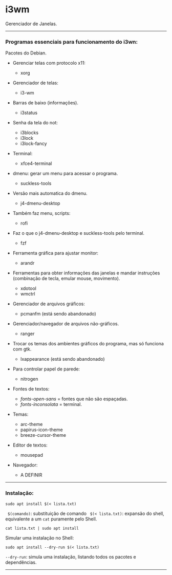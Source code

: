 # i3wm
Gerenciador de Janelas.

---
### Programas essenciais para funcionamento do i3wn:
Pacotes do Debian.

- Gerenciar telas com protocolo x11:
  - xorg

- Gerenciador de telas: 
    - i3-wm

- Barras de baixo (informações).
    - i3status

- Senha da tela do not:
    - i3blocks
    - i3lock
    - i3lock-fancy

- Terminal:
    - xfce4-terminal

- dmenu: gerar um menu para acessar o programa.
    - suckless-tools

- Versão mais automatica do dmenu.
    - j4-dmenu-desktop

- Também faz menu, scripts:
    - rofi

- Faz o que o j4-dmenu-desktop e suckless-tools pelo terminal.
    - fzf

- Ferramenta gráfica para ajustar monitor:
    - arandr

- Ferramentas para obter informações das janelas e mandar instruções (combinação de tecla, emular mouse, movimento).
  - xdotool
  - wmctrl

- Gerenciador de arquivos gráficos:
    - pcmanfm (está sendo abandonado)

- Gerenciador/navegador de arquivos não-gráficos.
    - ranger

- Trocar os temas dos ambientes gráficos do programa, mas só funciona com gtk.
  - lxappearance (está sendo abandonado)

- Para controlar papel de parede:
    - nitrogen

- Fontes de textos:
  -  *fonts-open-sans*   = fontes que não são espaçadas.
  -  *fonts-inconsolata* = terminal.

- Temas:
  - arc-theme 
  - papirus-icon-theme
  - breeze-cursor-theme

- Editor de textos:
  - mousepad

- Navegador:
  - A DEFINIR

---

### Instalação:
```console
sudo apt install $(< lista.txt)
```
` $(comando)`: substituição de comando
` $(< lista.txt)`: expansão do shell, equivalente a um `cat` puramente pelo Shell.

```console
cat lista.txt | sudo apt install
```


Simular uma instalação no Shell:
```console
sudo apt install --dry-run $(< lista.txt)
```
`--dry-run`: simula uma instalação, listando todos os pacotes e dependências.

---
